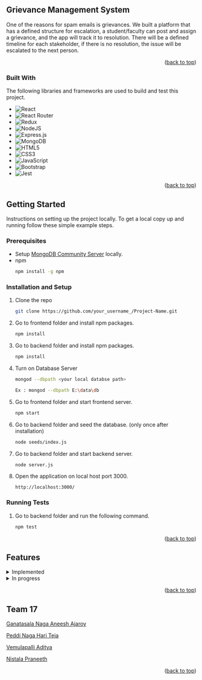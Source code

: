 <a name="readme-top"></a>

<!-- ABOUT THE PROJECT -->

## Grievance Management System

One of the reasons for spam emails is grievances. We built a platform that has a defined structure for escalation, a student/faculty can post and assign a grievance, and the app will track it to resolution. There will be a defined timeline for each stakeholder, if there is no resolution, the issue will be escalated to the next person.

<!-- ![Product Name Screen Shot](GMS.png) -->

<p align="right">(<a href="#readme-top">back to top</a>)</p>

<!-- Tools -->

### Built With

The following libraries and frameworks are used to build and test this project.

- ![React](https://img.shields.io/badge/react-%2320232a.svg?style=for-the-badge&logo=react&logoColor=%2361DAFB)
- ![React Router](https://img.shields.io/badge/React_Router-CA4245?style=for-the-badge&logo=react-router&logoColor=white)
- ![Redux](https://img.shields.io/badge/redux-%23593d88.svg?style=for-the-badge&logo=redux&logoColor=white)
- ![NodeJS](https://img.shields.io/badge/node.js-6DA55F?style=for-the-badge&logo=node.js&logoColor=white)
- ![Express.js](https://img.shields.io/badge/express.js-%23404d59.svg?style=for-the-badge&logo=express&logoColor=%2361DAFB)
- ![MongoDB](https://img.shields.io/badge/MongoDB-%234ea94b.svg?style=for-the-badge&logo=mongodb&logoColor=white)
- ![HTML5](https://img.shields.io/badge/html5-%23E34F26.svg?style=for-the-badge&logo=html5&logoColor=white)
- ![CSS3](https://img.shields.io/badge/css3-%231572B6.svg?style=for-the-badge&logo=css3&logoColor=white)
- ![JavaScript](https://img.shields.io/badge/javascript-%23323330.svg?style=for-the-badge&logo=javascript&logoColor=%23F7DF1E)
- ![Bootstrap](https://img.shields.io/badge/bootstrap-%23563D7C.svg?style=for-the-badge&logo=bootstrap&logoColor=white)
- ![Jest](https://img.shields.io/badge/-jest-%23C21325?style=for-the-badge&logo=jest&logoColor=white)

<p align="right">(<a href="#readme-top">back to top</a>)</p>

<!-- GETTING STARTED -->

## Getting Started

Instructions on setting up the project locally.
To get a local copy up and running follow these simple example steps.

### Prerequisites

- Setup [MongoDB Community Server](https://www.mongodb.com/try/download/community) locally.
- npm
  ```sh
  npm install -g npm
  ```

### Installation and Setup

1. Clone the repo
   ```sh
   git clone https://github.com/your_username_/Project-Name.git
   ```
2. Go to frontend folder and install npm packages.
   ```sh
   npm install
   ```
3. Go to backend folder and install npm packages.
   ```sh
   npm install
   ```
4. Turn on Database Server

   ```sh
   mongod --dbpath <your local databse path>

   Ex : mongod --dbpath E:\data\db
   ```

5. Go to frontend folder and start frontend server.
   ```sh
   npm start
   ```
6. Go to backend folder and seed the database. (only once after installation)
   ```sh
   node seeds/index.js
   ```
7. Go to backend folder and start backend server.
   ```sh
   node server.js
   ```
8. Open the application on local host port 3000.
   ```
   http://localhost:3000/
   ```

### Running Tests

1. Go to backend folder and run the following command.
   ```sh
   npm test
   ```

<p align="right">(<a href="#readme-top">back to top</a>)</p>

<!-- USAGE EXAMPLES -->
<!-- ## Usage

Use this space to show useful examples of how a project can be used. Additional screenshots, code examples and demos work well in this space. You may also link to more resources.

_For more examples, please refer to the [Documentation](https://example.com)_

<p align="right">(<a href="#readme-top">back to top</a>)</p> -->

<!-- FEATURES -->

## Features

<details>
  <summary>Implemented</summary>
  <ol>
    <li> - [x] Display all users public grievances </li>
    <li> - [x] Display user's grievances </li>
    <li> - [x] Display user's assigned grievances </li>
    <li> - [x] Post Grievance </li>
    <li> - [x] View Grievance </li>
    <li> - [x] Comment on grievance </li>
    <li> - [x] Upvote / Downvote Grievance </li>
    <li> - [x] Update status of grievance </li>
    <li> - [x] Status Change Mail </li>
    <li> - [x] Escalate Grievance </li>
    <li> - [x] Automatic Escalation </li>
    <li>
      - [x] Escalation Mail
      <ul>
        <li> Manual </li>
        <li> Automatic </li>
      </ul>
    </li>
    <li> - [x] Delete Grievance </li>
    <li> - [x] Public and Private Grievances </li>
    <li> - [x] Handler Comments and Feedback </li>
    <li> - [x] Admin Page </li>
    <li> - [x] Modify Categories (Add / Edit / Delete) </li>
    <li> - [x] Modify Escalation Chains (Add / Edit / Delete) </li>
  </ol>
</details>

<details>
  <summary>In progress</summary>
  <ol>
    <li> - [ ] Google Authentication </li>
  </ol>
</details>

<p align="right">(<a href="#readme-top">back to top</a>)</p>

<!-- Team -->

## Team 17

[Ganatasala Naga Aneesh Ajaroy](https://github.com/AneeshAjaroy)

[Peddi Naga Hari Teja](https://github.com/pnhteja)

[Vemulapalli Aditya](https://github.com/AdityaVemulapalli)

[Nistala Praneeth](https://github.com/Praneeth-01)

<p align="right">(<a href="#readme-top">back to top</a>)</p>
